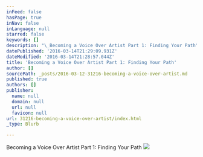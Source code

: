 ```yaml
---
inFeed: false
hasPage: true
inNav: false
inLanguage: null
starred: false
keywords: []
description: "\_Becoming a Voice Over Artist Part 1: Finding Your Path"
datePublished: '2016-03-14T21:29:09.931Z'
dateModified: '2016-03-14T21:28:57.044Z'
title: 'Becoming a Voice Over Artist Part 1: Finding Your Path'
author: []
sourcePath: _posts/2016-03-12-31216-becoming-a-voice-over-artist.md
published: true
authors: []
publisher:
  name: null
  domain: null
  url: null
  favicon: null
url: 31216-becoming-a-voice-over-artist/index.html
_type: Blurb

---
```

Becoming a Voice Over Artist Part 1: Finding Your Path
![](https://s3-us-west-2.amazonaws.com/the-grid-img/p/ce30b0392aa1f3f440df2e5739949c50106efced.jpg)